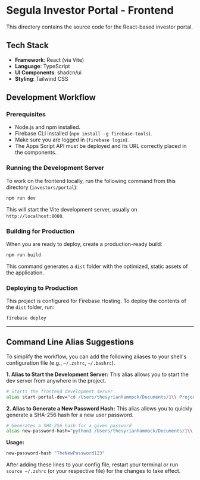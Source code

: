 # Segula Investor Portal - Frontend

This directory contains the source code for the React-based investor portal.

## Tech Stack

-   **Framework**: React (via Vite)
-   **Language**: TypeScript
-   **UI Components**: shadcn/ui
-   **Styling**: Tailwind CSS

## Development Workflow

### Prerequisites
-   Node.js and npm installed.
-   Firebase CLI installed (`npm install -g firebase-tools`).
-   Make sure you are logged in (`firebase login`).
-   The Apps Script API must be deployed and its URL correctly placed in the components.

### Running the Development Server

To work on the frontend locally, run the following command from this directory (`investors/portal`):

```bash
npm run dev
```
This will start the Vite development server, usually on `http://localhost:8080`.

### Building for Production

When you are ready to deploy, create a production-ready build:

```bash
npm run build
```
This command generates a `dist` folder with the optimized, static assets of the application.

### Deploying to Production

This project is configured for Firebase Hosting. To deploy the contents of the `dist` folder, run:

```bash
firebase deploy
```

---

## Command Line Alias Suggestions

To simplify the workflow, you can add the following aliases to your shell's configuration file (e.g., `~/.zshrc`, `~/.bashrc`).

**1. Alias to Start the Development Server:**
This alias allows you to start the dev server from anywhere in the project.

```bash
# Starts the frontend development server
alias start-portal-dev="cd /Users/thesyrianhammock/Documents/1\\ Projects/shomer\\ spreadsheet/Shomer-Spreadsheet/investors/portal && npm run dev"
```

**2. Alias to Generate a New Password Hash:**
This alias allows you to quickly generate a SHA-256 hash for a new user password.

```bash
# Generates a SHA-256 hash for a given password
alias new-password-hash="python3 /Users/thesyrianhammock/Documents/1\\ Projects/shomer\\ spreadsheet/Shomer-Spreadsheet/investors/scripts/hash_passwords.py"
```
**Usage:**
```bash
new-password-hash "TheNewPassword123"
```

After adding these lines to your config file, restart your terminal or run `source ~/.zshrc` (or your respective file) for the changes to take effect. 